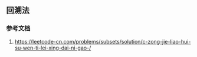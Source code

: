 ## 回溯法

### 参考文档
1. https://leetcode-cn.com/problems/subsets/solution/c-zong-jie-liao-hui-su-wen-ti-lei-xing-dai-ni-gao-/